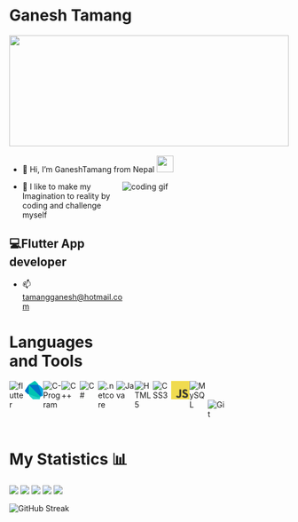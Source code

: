 # Ganesh Tamang
<img src ="https://github.com/GaneshTamang/GaneshTamang/assets/91676483/66c63697-0da9-4588-ab06-d7124382f595" width="100%" height="200"/>
<p>

- 👋 Hi, I’m GaneshTamang from Nepal <img  src="https://user-images.githubusercontent.com/59009782/135906123-6c039042-ae75-4c44-a9fd-1a0dc5f1b39c.png"  width="30px" height="30px" align ="inline"/>  </p>
<!-- right gif image-->
<img src="https://media.tenor.com/kyJFTroNngQAAAAi/coding.gif" alt="coding gif" align="right" height="300" width="300" />



- 👀 I like to make my Imagination to reality by coding and challenge myself
## **💻Flutter App developer**
- 📫  tamangganesh@hotmail.com


# Languages and Tools
<img align="left" alt="flutter" width="28px" src="https://cdn.worldvectorlogo.com/logos/flutter.svg" />
<img align="left" alt="CSS3" width="33px" src="https://github.com/devicons/devicon/blob/v2.15.1/icons/dart/dart-original.svg" />
<img align="left" alt="C-Program" width="33px" src="https://cdn.jsdelivr.net/gh/devicons/devicon/icons/c/c-plain.svg" />
<img align="left" alt="C++" width="33px" src="https://cdn.jsdelivr.net/gh/devicons/devicon/icons/cplusplus/cplusplus-plain.svg" />
<img align="left" alt="C#" width="33px" src="https://cdn.jsdelivr.net/gh/devicons/devicon/icons/csharp/csharp-plain.svg" />
<img align="left" alt=".netcore" width="33px" src="https://cdn.jsdelivr.net/gh/devicons/devicon/icons/dotnetcore/dotnetcore-original.svg" />
<img align="left" alt="Java" width="33px" src="https://cdn.jsdelivr.net/gh/devicons/devicon/icons/java/java-original.svg" />
<img align="left" alt="HTML5" width="33px" src="https://cdn.jsdelivr.net/gh/devicons/devicon/icons/html5/html5-plain-wordmark.svg" />
<img align="left" alt="CSS3" width="33px" src="https://cdn.jsdelivr.net/gh/devicons/devicon/icons/css3/css3-plain-wordmark.svg" /> 
<img align="left" alt="JavaScript" width="33px" src="https://raw.githubusercontent.com/github/explore/80688e429a7d4ef2fca1e82350fe8e3517d3494d/topics/javascript/javascript.png" />
<img align="left" alt="MySQL" width="33px" src="https://cdn.jsdelivr.net/gh/devicons/devicon/icons/mysql/mysql-original-wordmark.svg" />
<!-- here it can only 10 icons withhn 33 px so break row for nice view-->
<br></br>
<img align="left" alt="Git" width="31px" src="https://upload.wikimedia.org/wikipedia/commons/thumb/0/04/ChatGPT_logo.svg/768px-ChatGPT_logo.svg.png?20230318122128" />





<br></br>

# My Statistics  📊 

[![](https://raw.githubusercontent.com/GaneshTamang/testingReadme/master/profile-summary-card-output/aura_dark/0-profile-details.svg)](https://github.com/vn7n24fzkq/github-profile-summary-cards)
[![](https://raw.githubusercontent.com/GaneshTamang/testingReadme/master/profile-summary-card-output/aura_dark/1-repos-per-language.svg)](https://github.com/vn7n24fzkq/github-profile-summary-cards)
[![](https://raw.githubusercontent.com/GaneshTamang/testingReadme/master/profile-summary-card-output/aura_dark/2-most-commit-language.svg)](https://github.com/vn7n24fzkq/github-profile-summary-cards)
[![](https://raw.githubusercontent.com/GaneshTamang/testingReadme/master/profile-summary-card-output/aura_dark/3-stats.svg)](https://github.com/vn7n24fzkq/github-profile-summary-cards) 
[![](https://raw.githubusercontent.com/GaneshTamang/testingReadme/master/profile-summary-card-output/aura_dark/4-productive-time.svg)](https://github.com/vn7n24fzkq/github-profile-summary-cards)

![GitHub Streak](https://streak-stats.demolab.com?user=GaneshTamang&count_private=true&theme=algolia&border_radius=20)


<!---
GaneshTamang/GaneshTamang is a ✨ special ✨ repository because its `README.md` (this file) appears on your GitHub profile.
You can click the Preview link to take a look at your changes.
--->

